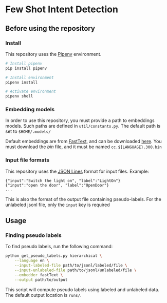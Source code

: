 # Few Shot Intent Detection

## Before using the repository
### Install
This repository uses the [Pipenv](https://github.com/pypa/pipenv) environment.
```bash
# Install pipenv
pip install pipenv

# Install environment
pipenv install

# Activate environment
pipenv shell
```

### Embedding models
In order to use this repository, you must provide a path to embeddings models.
Such paths are defined in `util/constants.py`. The default path is set to `$HOME/.models/`

Default embeddings are from [FastText](https://fasttext.cc/), and can be downloaded [here](https://fasttext.cc/docs/en/crawl-vectors.html).
You must download the *bin* file, and it must be named `cc.${LANGUAGE}.300.bin`

### Input file formats
This repository uses the [JSON Lines](http://jsonlines.org/) format for input files. Example:
```text
{"input":"Switch the light on", "label":"LightOn"}
{"input":"open the door", "label":"OpenDoor"}
...
```
This is also the format of the output file containing pseudo-labels. For the unlabeled jsonl file, only the `input` key
is required 

## Usage
### Finding pseudo labels
To find pseudo labels, run the following command:
```bash
python get_pseudo_labels.py hierarchical \
    --language en \
    --input-labeled-file path/to/jsonl/labeled/file \
    --input-unlabeled-file path/to/jsonl/unlabeled/file \
    --embedder fastText \
    --output path/to/output
```
This script will compute pseudo labels using labeled and unlabeled data. The default output location is `runs/`.